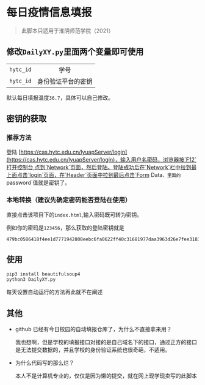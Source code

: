 # 每日疫情信息填报

> 此脚本只适用于淮阴师范学院（2021）

## 修改`DailyXY.py`里面两个变量即可使用

|           |                    |
| :-------- | :----------------: |
| `hytc_id` |        学号        |
| `hytc_id` | 身份验证平台的密钥 |

默认每日填报温度`36.7`，具体可以自己修改。

## 密钥的获取

### 推荐方法

登陆 [https://cas.hytc.edu.cn/lyuapServer/login](https://cas.hytc.edu.cn/lyuapServer/login)，输入用户名密码，浏览器按`F12`打开控制台,点到`Network`页面，然后登陆。登陆成功后在`Network`栏中拉到最上面点击`login`页面，在`Header`页面中拉到最后点击`Form Data`，里面的`password`值就是密钥了。

### 本地转换（建议先确定密码能否登陆在使用）

直接点击该项目下的`index.html`,输入密码既可转为密钥。

例如你的密码是`123456`，那么获取的登陆密钥就是

```text
479bc0586418f4ee1d7771942808eebc6fa0622ff40c31681977daa3963d26e7fee31835274225ce3025273df1800934710111de7082bd3a8de1d0e9fc3d8d89f9f0bd161a832986576c7d8d2f555e5f0a63aa67f2cad490254412efb373b926dea056959fd0f977ca745ea4944e6247840c725c033f7f7bb2c0dcb29bfc6495
```

## 使用

```python
pip3 install beautifulsoup4
python3 DailyXY.py
```

每天设置自动运行的方法再此就不在阐述

## 其他

- github 已经有今日校园的自动填报仓库了，为什么不直接拿来用？

  我也想啊，但是学校的填报接口对接的是自己域名下的接口，通过正方的接口是无法提交数据的，并且学校的身份验证系统也很奇葩，不适用。

- 为什么代码写的那么烂？

  本人不是计算机专业的，仅仅是因为懒的提交，就在网上现学现卖写的此脚本
